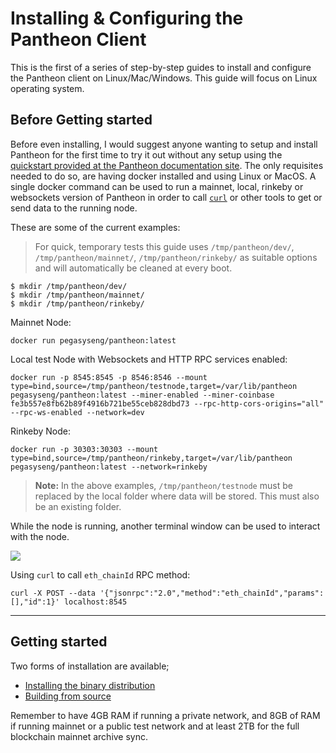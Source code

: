 # Installing & Configuring the Pantheon Client

This is the first of a series of step-by-step guides to install and configure the Pantheon client on Linux/Mac/Windows.
This guide will focus on Linux operating system.


## Before Getting started

Before even installing, I would suggest anyone wanting to setup and install Pantheon for the first time to try it out without any setup using the [quickstart provided at the Pantheon documentation site](http://docs.pantheon.pegasys.tech/en/stable/Getting-Started/Run-Docker-Image/). The only requisites needed to do so, are having docker installed and using Linux or MacOS.
A single docker command can be used to run a mainnet, local, rinkeby or websockets version of Pantheon in order to call [`curl`](https://curl.haxx.se/) or other tools to get or send data to the running node.

These are some of the current examples:

> For quick, temporary tests this guide uses `/tmp/pantheon/dev/`, `/tmp/pantheon/mainnet/`, `/tmp/pantheon/rinkeby/` as suitable options and will automatically be cleaned at every boot.

```
$ mkdir /tmp/pantheon/dev/
$ mkdir /tmp/pantheon/mainnet/
$ mkdir /tmp/pantheon/rinkeby/
```

Mainnet Node:

`docker run pegasyseng/pantheon:latest`

Local test Node with Websockets and HTTP RPC services enabled:

`docker run -p 8545:8545 -p 8546:8546 --mount type=bind,source=/tmp/pantheon/testnode,target=/var/lib/pantheon pegasyseng/pantheon:latest --miner-enabled --miner-coinbase fe3b557e8fb62b89f4916b721be55ceb828dbd73 --rpc-http-cors-origins="all" --rpc-ws-enabled --network=dev`


Rinkeby Node:

`docker run -p 30303:30303 --mount type=bind,source=/tmp/pantheon/rinkeby,target=/var/lib/pantheon pegasyseng/pantheon:latest --network=rinkeby`

> **Note:** In the above examples, `/tmp/pantheon/testnode` must be replaced by the local folder where data will be stored. This must also be an existing folder.

While the node is running, another terminal window can be used to interact with the node.

![](https://i.imgur.com/kw1VHDs.png)

Using `curl` to call `eth_chainId` RPC method:

`curl -X POST --data '{"jsonrpc":"2.0","method":"eth_chainId","params":[],"id":1}' localhost:8545`

---

## Getting started

Two forms of installation are available;

* [Installing the binary distribution](http://docs.pantheon.pegasys.tech/en/stable/Installation/Install-Binaries/)
* [Building from source](http://docs.pantheon.pegasys.tech/en/stable/Installation/Build-From-Source/)

Remember to have 4GB RAM if running a private network, and 8GB of RAM if running mainnet or a public test network and at least 2TB for the full blockchain mainnet archive sync.
